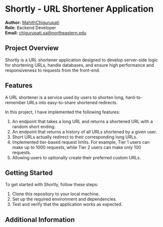 # Shortly - URL Shortener Application

**Author:** 
[MahithChigurupati](https://github.com/MahithChigurupati)<br>
**Role:** 
Backend Developer<br>
**Email:** chigurupati.sa@northeastern.edu

## Project Overview

Shortly is a URL shortener application designed to develop server-side logic for shortening URLs, handle databases, and ensure high performance and responsiveness to requests from the front-end.

## Features

A URL shortener is a service used by users to shorten long, hard-to-remember URLs into easy-to-share shortened redirects. 

In this project, I have implemented the following features:

1. An endpoint that takes a long URL and returns a shortened URL with a random short ending.
2. An endpoint that returns a history of all URLs shortened by a given user.
3. Short URLs actually redirect to their corresponding long URLs.
4. Implemented tier-based request limits. For example, Tier 1 users can make up to 1000 requests, while Tier 2 users can make only 100 requests.
5. Allowing users to optionally create their preferred custom URLs.

## Getting Started

To get started with Shortly, follow these steps:

1. Clone this repository to your local machine.
2. Set up the required environment and dependencies.
3. Test and verify that the application works as expected.

## Additional Information
